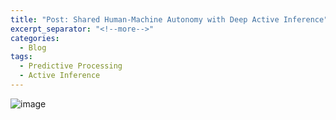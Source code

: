 ```yaml
---
title: "Post: Shared Human-Machine Autonomy with Deep Active Inference"
excerpt_separator: "<!--more-->"
categories:
  - Blog
tags:
  - Predictive Processing
  - Active Inference
---
```


![image](https://user-images.githubusercontent.com/11250153/107031958-4e931100-67b3-11eb-8f94-fe4c561a9898.png)
